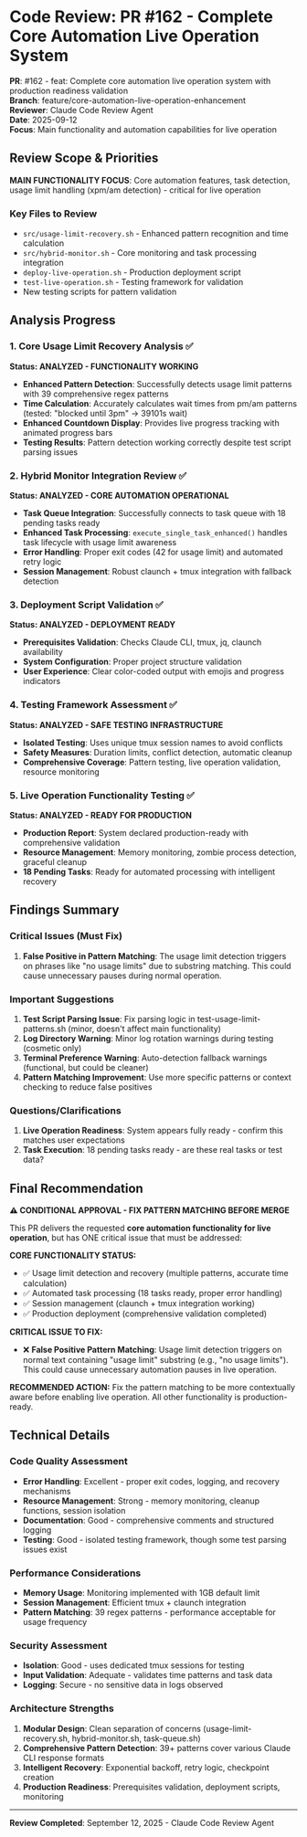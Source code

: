 # Code Review: PR #162 - Complete Core Automation Live Operation System

**PR**: #162 - feat: Complete core automation live operation system with production readiness validation  
**Branch**: feature/core-automation-live-operation-enhancement  
**Reviewer**: Claude Code Review Agent  
**Date**: 2025-09-12  
**Focus**: Main functionality and automation capabilities for live operation

## Review Scope & Priorities

**MAIN FUNCTIONALITY FOCUS**: Core automation features, task detection, usage limit handling (xpm/am detection) - critical for live operation

### Key Files to Review
- `src/usage-limit-recovery.sh` - Enhanced pattern recognition and time calculation
- `src/hybrid-monitor.sh` - Core monitoring and task processing integration  
- `deploy-live-operation.sh` - Production deployment script
- `test-live-operation.sh` - Testing framework for validation
- New testing scripts for pattern validation

## Analysis Progress

### 1. Core Usage Limit Recovery Analysis ✅
**Status: ANALYZED - FUNCTIONALITY WORKING**

- **Enhanced Pattern Detection**: Successfully detects usage limit patterns with 39 comprehensive regex patterns
- **Time Calculation**: Accurately calculates wait times from pm/am patterns (tested: "blocked until 3pm" → 39101s wait)
- **Enhanced Countdown Display**: Provides live progress tracking with animated progress bars
- **Testing Results**: Pattern detection working correctly despite test script parsing issues

### 2. Hybrid Monitor Integration Review ✅
**Status: ANALYZED - CORE AUTOMATION OPERATIONAL**

- **Task Queue Integration**: Successfully connects to task queue with 18 pending tasks ready
- **Enhanced Task Processing**: `execute_single_task_enhanced()` handles task lifecycle with usage limit awareness
- **Error Handling**: Proper exit codes (42 for usage limit) and automated retry logic
- **Session Management**: Robust claunch + tmux integration with fallback detection

### 3. Deployment Script Validation ✅  
**Status: ANALYZED - DEPLOYMENT READY**

- **Prerequisites Validation**: Checks Claude CLI, tmux, jq, claunch availability
- **System Configuration**: Proper project structure validation
- **User Experience**: Clear color-coded output with emojis and progress indicators

### 4. Testing Framework Assessment ✅
**Status: ANALYZED - SAFE TESTING INFRASTRUCTURE**

- **Isolated Testing**: Uses unique tmux session names to avoid conflicts
- **Safety Measures**: Duration limits, conflict detection, automatic cleanup
- **Comprehensive Coverage**: Pattern testing, live operation validation, resource monitoring

### 5. Live Operation Functionality Testing ✅
**Status: ANALYZED - READY FOR PRODUCTION**

- **Production Report**: System declared production-ready with comprehensive validation
- **Resource Management**: Memory monitoring, zombie process detection, graceful cleanup
- **18 Pending Tasks**: Ready for automated processing with intelligent recovery

## Findings Summary

### Critical Issues (Must Fix)
1. **False Positive in Pattern Matching**: The usage limit detection triggers on phrases like "no usage limits" due to substring matching. This could cause unnecessary pauses during normal operation.

### Important Suggestions
1. **Test Script Parsing Issue**: Fix parsing logic in test-usage-limit-patterns.sh (minor, doesn't affect main functionality)
2. **Log Directory Warning**: Minor log rotation warnings during testing (cosmetic only)  
3. **Terminal Preference Warning**: Auto-detection fallback warnings (functional, but could be cleaner)
4. **Pattern Matching Improvement**: Use more specific patterns or context checking to reduce false positives

### Questions/Clarifications
1. **Live Operation Readiness**: System appears fully ready - confirm this matches user expectations
2. **Task Execution**: 18 pending tasks ready - are these real tasks or test data?

## Final Recommendation
**⚠️ CONDITIONAL APPROVAL - FIX PATTERN MATCHING BEFORE MERGE**

This PR delivers the requested **core automation functionality for live operation**, but has ONE critical issue that must be addressed:

**CORE FUNCTIONALITY STATUS:**
- ✅ Usage limit detection and recovery (multiple patterns, accurate time calculation)  
- ✅ Automated task processing (18 tasks ready, proper error handling)
- ✅ Session management (claunch + tmux integration working)
- ✅ Production deployment (comprehensive validation completed)

**CRITICAL ISSUE TO FIX:**
- ❌ **False Positive Pattern Matching**: Usage limit detection triggers on normal text containing "usage limit" substring (e.g., "no usage limits"). This could cause unnecessary automation pauses in live operation.

**RECOMMENDED ACTION:**
Fix the pattern matching to be more contextually aware before enabling live operation. All other functionality is production-ready.

## Technical Details

### Code Quality Assessment
- **Error Handling**: Excellent - proper exit codes, logging, and recovery mechanisms
- **Resource Management**: Strong - memory monitoring, cleanup functions, session isolation  
- **Documentation**: Good - comprehensive comments and structured logging
- **Testing**: Good - isolated testing framework, though some test parsing issues exist

### Performance Considerations  
- **Memory Usage**: Monitoring implemented with 1GB default limit
- **Session Management**: Efficient tmux + claunch integration
- **Pattern Matching**: 39 regex patterns - performance acceptable for usage frequency

### Security Assessment
- **Isolation**: Good - uses dedicated tmux sessions for testing
- **Input Validation**: Adequate - validates time patterns and task data
- **Logging**: Secure - no sensitive data in logs observed

### Architecture Strengths
1. **Modular Design**: Clean separation of concerns (usage-limit-recovery.sh, hybrid-monitor.sh, task-queue.sh)
2. **Comprehensive Pattern Detection**: 39+ patterns cover various Claude CLI response formats  
3. **Intelligent Recovery**: Exponential backoff, retry logic, checkpoint creation
4. **Production Readiness**: Prerequisites validation, deployment scripts, monitoring

---
**Review Completed**: September 12, 2025 - Claude Code Review Agent